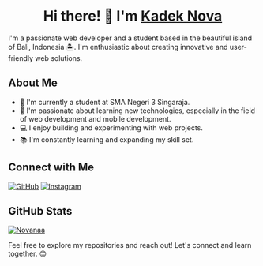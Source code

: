 <div align="center">
  <h1 align="center">Hi there! 👋 I'm <a href="https://github.com/ItsNvaa" target="blank">
  Kadek Nova</a></h1>
</div>


I'm a passionate web developer and a student based in the beautiful island of Bali, Indonesia 🏝️. I'm enthusiastic about creating innovative and user-friendly web solutions.

##  About Me

- 🏫 I'm currently a student at SMA Negeri 3 Singaraja.
- 🌱 I'm passionate about learning new technologies, especially in the field of web development and mobile development.
- 💻 I enjoy building and experimenting with web projects.
- 📚 I'm constantly learning and expanding my skill set.

## Connect with Me

[![GitHub](https://img.shields.io/badge/Github-white?style=for-the-badge&logo=github&logoColor=%23fff&labelColor=black)](https://github.com/Novanaa)
[![Instagram](https://img.shields.io/badge/Instagram-white?style=for-the-badge&logo=instagram&logoColor=%23fff&labelColor=black)](https://www.instagram.com/novaa.sh)

## GitHub Stats

[![Novanaa](https://github-readme-stats.vercel.app/api?username=Novanaa&show_icons=true&theme=radical)](https://github.com/ItsNvaa)

Feel free to explore my repositories and reach out! Let's connect and learn together. 😊
